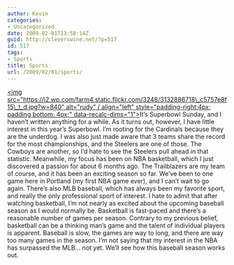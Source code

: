 ```yaml
---
author: Kevin
categories:
- Uncategorized
date: 2009-02-01T13:58:14Z
guid: http://cleverswine.net/?p=517
id: 517
tags:
- Sports
title: Sports
url: /2009/02/01/sports/
---
```


[<img src="https://i2.wp.com/farm4.static.flickr.com/3248/3132886718\_c5757e8f15\_t_d.jpg?w=840" alt="rudy" / align="left" style="padding-right:4px; padding bottom: 4px;" data-recalc-dims="1">](http://www.flickr.com/photos/cleverswine/3132886718/)It&#8217;s Superbowl Sunday, and I haven&#8217;t written anything for a while. As it turns out, however, I have little interest in this year&#8217;s Superbowl. I&#8217;m rooting for the Cardinals because they are the underdog. I was also just made aware that 3 teams share the record for the most championships, and the Steelers are one of those. The Cowboys are another, so I&#8217;d hate to see the Steelers pull ahead in that statistic. Meanwhile, my focus has been on NBA basketball, which I just discovered a passion for about 6 months ago. The Trailblazers are my team of course, and it has been an exciting season so far. We&#8217;ve been to one game here in Portland (my first NBA game ever), and I can&#8217;t wait to go again. There&#8217;s also MLB baseball, which has always been my favorite sport, and really the only professional sport of interest. I hate to admit that after watching basketball, I&#8217;m not nearly as excited about the upcoming baseball season as I would normally be. Basketball is fast-paced and there&#8217;s a reasonable number of games per season. Contrary to my previous belief, basketball can be a thinking man&#8217;s game and the talent of individual players is apparent. Baseball is slow, the games are way to long, and there are way too many games in the season. I&#8217;m not saying that my interest in the NBA has surpassed the MLB&#8230; not yet. We&#8217;ll see how this baseball season works out.